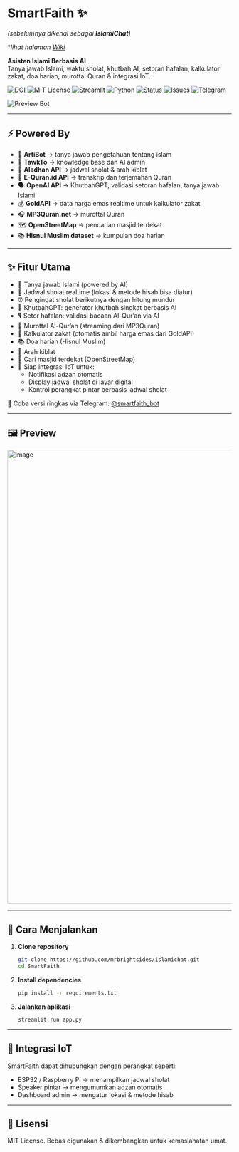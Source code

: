 # SmartFaith ✨
*(sebelumnya dikenal sebagai **IslamiChat**)*

**lihat halaman [Wiki](https://github.com/mrbrightsides/IslamiChat/wiki)*

**Asisten Islami Berbasis AI**  
Tanya jawab Islami, waktu sholat, khutbah AI, setoran hafalan, kalkulator zakat, doa harian, murottal Quran & integrasi IoT.

[![DOI](https://zenodo.org/badge/DOI/10.5281/zenodo.16787143.svg)](https://doi.org/10.5281/zenodo.16787143)
[![MIT License](https://img.shields.io/badge/license-MIT-green)](LICENSE)
[![Streamlit](https://img.shields.io/badge/Deploy%20on-Streamlit-FF4B4B)](https://smartfaith.streamlit.app)
[![Python](https://img.shields.io/badge/Python-3.9%2B-blue)](https://www.python.org/)
[![Status](https://img.shields.io/badge/status-active-success)]()
[![Issues](https://img.shields.io/github/issues/mrbrightsides/IslamiChat)](https://github.com/mrbrightsides/IslamiChat/issues)
[![Telegram](https://img.shields.io/badge/Telegram-SmartFaith-blue?logo=telegram)](https://t.me/smartfaith_bot)

![Preview Bot](docs/smartfaith_bot_preview.png)

---

## ⚡ Powered By
- 🤖 **ArtiBot** → tanya jawab pengetahuan tentang islam
- 🧠 **TawkTo** → knowledge base dan AI admin
- 🕌 **Aladhan API** → jadwal sholat & arah kiblat
- 📖 **E-Quran.id API** → transkrip dan terjemahan Quran
- 🗣️ **OpenAI API** → KhutbahGPT, validasi setoran hafalan, tanya jawab Islami  
- 💰 **GoldAPI** → data harga emas realtime untuk kalkulator zakat  
- 🎧 **MP3Quran.net** → murottal Quran  
- 🗺️ **OpenStreetMap** → pencarian masjid terdekat  
- 📚 **Hisnul Muslim dataset** → kumpulan doa harian  

---

## ✨ Fitur Utama
- 💬 Tanya jawab Islami (powered by AI)  
- 🕌 Jadwal sholat realtime (lokasi & metode hisab bisa diatur)  
- ⏰ Pengingat sholat berikutnya dengan hitung mundur  
- 📢 KhutbahGPT: generator khutbah singkat berbasis AI  
- 🎙️ Setor hafalan: validasi bacaan Al-Qur’an via AI  
- 📖 Murottal Al-Qur’an (streaming dari MP3Quran)  
- 🧮 Kalkulator zakat (otomatis ambil harga emas dari GoldAPI)  
- 📚 Doa harian (Hisnul Muslim)  
- 🧭 Arah kiblat  
- 🕌 Cari masjid terdekat (OpenStreetMap)  
- 🔌 Siap integrasi IoT untuk:  
  - Notifikasi adzan otomatis  
  - Display jadwal sholat di layar digital  
  - Kontrol perangkat pintar berbasis jadwal sholat
 
🚀 Coba versi ringkas via Telegram: [@smartfaith_bot](https://t.me/smartfaith_bot)

---

## 🖼️ Preview
<img width="1920" height="1020" alt="image" src="https://github.com/user-attachments/assets/612de068-b911-4a29-853e-2c4f94b86447" />



---

## 🚀 Cara Menjalankan

1. **Clone repository**
   ```bash
   git clone https://github.com/mrbrightsides/islamichat.git
   cd SmartFaith
2. **Install dependencies**
   ```bash
   pip install -r requirements.txt
3. **Jalankan aplikasi**
   ```bash
   streamlit run app.py

---

## 🔗 Integrasi IoT

SmartFaith dapat dihubungkan dengan perangkat seperti:
- ESP32 / Raspberry Pi → menampilkan jadwal sholat
- Speaker pintar → mengumumkan adzan otomatis
- Dashboard admin → mengatur lokasi & metode hisab

---

## 📜 Lisensi

MIT License. Bebas digunakan & dikembangkan untuk kemaslahatan umat.


